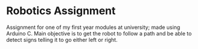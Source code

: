 # Robotics Assignment
Assignment for one of my first year modules at university; made using Arduino C.
Main objective is to get the robot to follow a path and be able to detect signs telling it to go either left or right.
